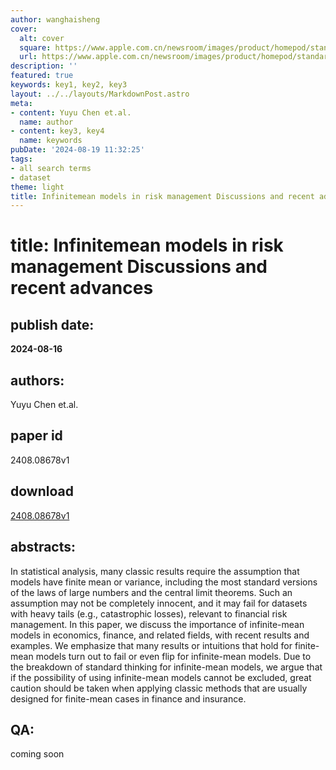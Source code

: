 ```yaml
---
author: wanghaisheng
cover:
  alt: cover
  square: https://www.apple.com.cn/newsroom/images/product/homepod/standard/Apple-HomePod-hero-230118_big.jpg.large_2x.jpg
  url: https://www.apple.com.cn/newsroom/images/product/homepod/standard/Apple-HomePod-hero-230118_big.jpg.large_2x.jpg
description: ''
featured: true
keywords: key1, key2, key3
layout: ../../layouts/MarkdownPost.astro
meta:
- content: Yuyu Chen et.al.
  name: author
- content: key3, key4
  name: keywords
pubDate: '2024-08-19 11:32:25'
tags:
- all search terms
- dataset
theme: light
title: Infinitemean models in risk management Discussions and recent advances
---
```


# title: Infinitemean models in risk management Discussions and recent advances 
## publish date: 
**2024-08-16** 
## authors: 
  Yuyu Chen et.al. 
## paper id
2408.08678v1
## download
[2408.08678v1](http://arxiv.org/abs/2408.08678v1)
## abstracts:
In statistical analysis, many classic results require the assumption that models have finite mean or variance, including the most standard versions of the laws of large numbers and the central limit theorems. Such an assumption may not be completely innocent, and it may fail for datasets with heavy tails (e.g., catastrophic losses), relevant to financial risk management. In this paper, we discuss the importance of infinite-mean models in economics, finance, and related fields, with recent results and examples. We emphasize that many results or intuitions that hold for finite-mean models turn out to fail or even flip for infinite-mean models. Due to the breakdown of standard thinking for infinite-mean models, we argue that if the possibility of using infinite-mean models cannot be excluded, great caution should be taken when applying classic methods that are usually designed for finite-mean cases in finance and insurance.
## QA:
coming soon
